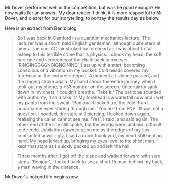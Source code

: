 Mr Dover performed well in the competition, but was he good enough? He now waits for an answer. My dear reader, I think, it is more respectful to Mr. Dover, and clearer for our storytelling, to portray the results day as below.

Here is an extract from Ben's blog.

> So I was back in Camford in a quantum mechanics lecture. The lecturer was a short, bald English gentleman, although quite stern at times. The cool AC-air stroked by forehead as I was about to fall asleep to this terrible crime that is physics. I shook my head, the soft baritone and screeches of the chalk back in my ears. 'RINGINGGGGNGIGNGINING', I sat up with a start, becoming conscious of a vibration in my pocket. Cold beads covered my forehead as the lecturer stopped. A moment of silence passed, and the ringing stroke again. My hand shook the entire journey when I took out my phone, a +33 number on the screen. Uncertainty sank down in my chest, I couldn't breathe. 'Take it.' The baritone sounded with authority, 'I said take it.' My forehead is a waterfall now and I wet my pants from the sweat. 'Bonjour.' I looked up, the cold, hard aquamarine eyes staring through me. 'You are from ENS.' It was not a question. I nodded, the stare still piercing, I looked down again, realising the caller cannot see me. 'Yes', I said, and said again. The other end of the line still spoke, but the words were jumbled, difficult to decode. Jubilation dawned upon me as the edges of my lips contracted unwillingly. I said a quick thank you, my heart still beating hard. My head jerked up, bringing my eyes level to the short man. I kept that stare as I quickly packed up and left the hall.

> Three months after, I got off the plane and walked forward with sure steps. 'Bonjour', I looked back to see a short Romani behind my back, a man waving in the distance.

Mr Dover's hokgod life begins now.